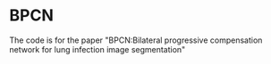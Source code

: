 # BPCN
The code is for the paper "BPCN:Bilateral progressive compensation network for lung infection image segmentation"
